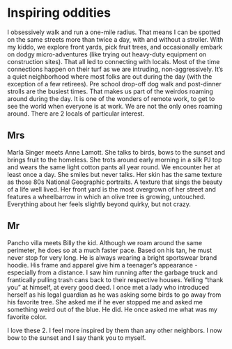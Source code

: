 # Inspiring oddities

I obsessively walk and run a one-mile radius. That means I can be spotted on the same streets more than twice a day, with and without a stroller. With my kiddo, we explore front yards, pick fruit trees, and occasionally embark on dodgy micro-adventures (like trying out heavy-duty equipment on construction sites). That all led to connecting with locals. Most of the time connections happen on their turf as we are intruding, non-aggressively. It’s a quiet neighborhood where most folks are out during the day (with the exception of a few retirees). Pre school drop-off dog walk and post-dinner strolls are the busiest times. That makes us part of the weirdos roaming around during the day. It is one of the wonders of remote work, to get to see the world when everyone is at work. We are not the only ones roaming around. There are 2 locals of particular interest.

## Mrs
Marla Singer meets Anne Lamott. She talks to birds, bows to the sunset and brings fruit to the homeless. She trots around early morning in a silk PJ top and wears the same light cotton pants all year round. We encounter her at least once a day. She smiles but never talks. Her skin has the same texture as those 80s National Geographic portraits. A texture that sings the beauty of a life well lived. Her front yard is the most overgrown of her street and features a wheelbarrow in which an olive tree is growing, untouched. Everything about her feels slightly beyond quirky, but not crazy.

## Mr
Pancho villa meets Billy the kid. Although we roam around the same perimeter, he does so at a much faster pace. Based on his tan, he must never stop for very long. He is always wearing a bright sportswear brand hoodie. His frame and apparel give him a teenager’s appearance - especially from a distance. I saw him running after the garbage truck and frantically pulling trash cans back to their respective houses. Yelling “thank you” at himself, at every good deed. I once met a lady who introduced herself as his legal guardian as he was asking some birds to go away from his favorite tree. She asked me if he ever stopped me and asked me something weird out of the blue. He did. He once asked me what was my favorite color.

I love these 2. I feel more inspired by them than any other neighbors. I now bow to the sunset and I say thank you to myself.